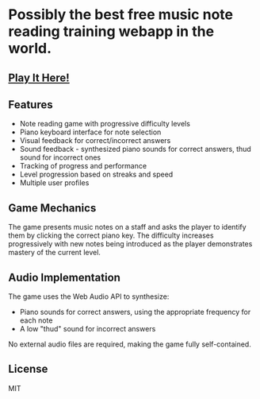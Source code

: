# Possibly the best free music note reading training webapp in the world.

## [Play It Here!](https://kailuowang.github.io/MusicReadingGames/)

## Features

* Note reading game with progressive difficulty levels
* Piano keyboard interface for note selection
* Visual feedback for correct/incorrect answers
* Sound feedback - synthesized piano sounds for correct answers, thud sound for incorrect ones
* Tracking of progress and performance
* Level progression based on streaks and speed
* Multiple user profiles

## Game Mechanics

The game presents music notes on a staff and asks the player to identify them by clicking the correct piano key. The difficulty increases progressively with new notes being introduced as the player demonstrates mastery of the current level.

## Audio Implementation

The game uses the Web Audio API to synthesize:
- Piano sounds for correct answers, using the appropriate frequency for each note
- A low "thud" sound for incorrect answers

No external audio files are required, making the game fully self-contained.

## License

MIT 